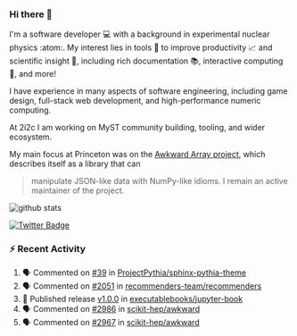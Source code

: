 ### Hi there 👋 

I'm a software developer 💻 with a background in experimental nuclear physics :atom:. My interest lies in tools :wrench: to improve productivity :chart_with_upwards_trend: and scientific insight :telescope:, including rich documentation 📚, interactive computing 🧮, and more! 

I have experience in many aspects of software engineering, including game design, full-stack web development, and high-performance numeric computing. 

At 2i2c I am working on MyST community building, tooling, and wider ecosystem. 

My main focus at Princeton was on the [Awkward Array project](awkward-array.org/), which describes itself as a library that can 
> manipulate JSON-like data with NumPy-like idioms. I remain an active maintainer of the project. 

![github stats](https://github-readme-stats.vercel.app/api?username=agoose77&show_icons=true&hide_rank=true&hide_title=true&bg_color=30,e76445,904e95&text_color=efe3ec&icon_color=efe3ec)
<!--
**agoose77/agoose77** is a ✨ _special_ ✨ repository because its `README.md` (this file) appears on your GitHub profile.

Here are some ideas to get you started:

- 🔭 I’m currently working on ...
- 🌱 I’m currently learning ...
- 👯 I’m looking to collaborate on ...
- 🤔 I’m looking for help with ...
- 💬 Ask me about ...
- 📫 How to reach me: ...
- 😄 Pronouns: ...
- ⚡ Fun fact: ...
-->

[![Twitter Badge](https://img.shields.io/twitter/follow/agoose77?style=flat-square&logo=Twitter&logoColor=white&color=cornflowerblue)](https://twitter.com/agoose77)

### :zap: Recent Activity

<!--START_SECTION:activity-->
1. 🗣 Commented on [#39](https://github.com/ProjectPythia/sphinx-pythia-theme/issues/39#issuecomment-1913090843) in [ProjectPythia/sphinx-pythia-theme](https://github.com/ProjectPythia/sphinx-pythia-theme)
2. 🗣 Commented on [#2051](https://github.com/recommenders-team/recommenders/pull/2051#issuecomment-1912710544) in [recommenders-team/recommenders](https://github.com/recommenders-team/recommenders)
3. 🚀 Published release [v1.0.0](https://github.com/executablebooks/jupyter-book/releases/tag/v1.0.0) in [executablebooks/jupyter-book](https://github.com/executablebooks/jupyter-book)
4. 🗣 Commented on [#2986](https://github.com/scikit-hep/awkward/pull/2986#issuecomment-1912602137) in [scikit-hep/awkward](https://github.com/scikit-hep/awkward)
5. 🗣 Commented on [#2967](https://github.com/scikit-hep/awkward/pull/2967#issuecomment-1912264919) in [scikit-hep/awkward](https://github.com/scikit-hep/awkward)
<!--END_SECTION:activity-->
